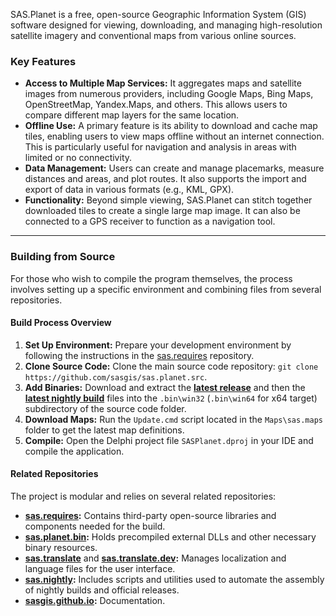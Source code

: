 
SAS.Planet is a free, open-source Geographic Information System (GIS) software designed for viewing, downloading, and managing high-resolution satellite imagery and conventional maps from various online sources.

### Key Features

* **Access to Multiple Map Services:** It aggregates maps and satellite images from numerous providers, including Google Maps, Bing Maps, OpenStreetMap, Yandex.Maps, and others. This allows users to compare different map layers for the same location.
* **Offline Use:** A primary feature is its ability to download and cache map tiles, enabling users to view maps offline without an internet connection. This is particularly useful for navigation and analysis in areas with limited or no connectivity.
* **Data Management:** Users can create and manage placemarks, measure distances and areas, and plot routes. It also supports the import and export of data in various formats (e.g., KML, GPX).
* **Functionality:** Beyond simple viewing, SAS.Planet can stitch together downloaded tiles to create a single large map image. It can also be connected to a GPS receiver to function as a navigation tool.

---

### Building from Source

For those who wish to compile the program themselves, the process involves setting up a specific environment and combining files from several repositories.

#### Build Process Overview

1. **Set Up Environment:** Prepare your development environment by following the instructions in the [sas.requires](https://github.com/sasgis/sas.requires/blob/master/readme.md) repository.
2. **Clone Source Code:** Clone the main source code repository: `git clone https://github.com/sasgis/sas.planet.src`.
3. **Add Binaries:** Download and extract the **[latest release](https://github.com/sasgis/sas.planet.src/releases/latest)** and then the **[latest nightly build](https://github.com/sasgis/sas.planet.src/releases/tag/nightly)** files into the `.bin\win32` (`.bin\win64` for x64 target) subdirectory of the source code folder.
4. **Download Maps:** Run the `Update.cmd` script located in the `Maps\sas.maps` folder to get the latest map definitions.
5. **Compile:** Open the Delphi project file `SASPlanet.dproj` in your IDE and compile the application.

#### Related Repositories

The project is modular and relies on several related repositories:

* **[sas.requires](https://github.com/sasgis/sas.requires):** Contains third-party open-source libraries and components needed for the build.
* **[sas.planet.bin](https://github.com/sasgis/sas.planet.bin):** Holds precompiled external DLLs and other necessary binary resources.
* **[sas.translate](https://github.com/sasgis/sas.translate)** and **[sas.translate.dev](https://github.com/sasgis/sas.translate.dev):** Manages localization and language files for the user interface.
* **[sas.nightly](https://github.com/sasgis/sas.nightly):** Includes scripts and utilities used to automate the assembly of nightly builds and official releases.
* **[sasgis.github.io](https://github.com/sasgis/sasgis.github.io):** Documentation.